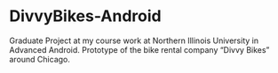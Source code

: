 # DivvyBikes-Android
Graduate Project at my course work at Northern Illinois University in Advanced Android. Prototype of the bike rental company “Divvy Bikes” around Chicago.
